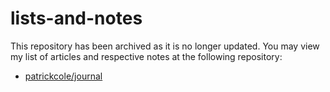 # lists-and-notes

This repository has been archived as it is no longer updated. You may view my list of articles and respective notes at the following repository:

- [patrickcole/journal](https://github.com/patrickcole/journal)
